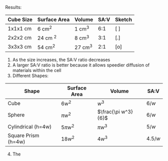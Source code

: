 Results:

| Cube Size | Surface Area | Volume    | SA:V | Sketch |
| --------- | ------------ | --------- | ---- | ------ |
| 1x1x1 cm  | 6 cm$^2$     | 1 cm$^3$  | 6:1  | \[ \]  |
| 2x2x2 cm  | 24 cm $^2$   | 8 cm$^3$  | 3:1  | \[.\]  |
| 3x3x3 cm  | 54 cm$^2$    | 27 cm$^3$ | 2:1  | \[o\]  |

1. As the size increases, the SA:V ratio decreases
2. A larger SA:V ratio is better because it allows speedier diffusion of materials within the cell
3. Different Shapes:

| Shape               | Surface Area | Volume              | SA:V    |
| ------------------- | ------------ | ------------------- | ------- |
| Cube                | $6w^2$       | $w^3$               | $6/w$   |
| Sphere              | $\pi w^2$    | $\frac{\pi w^3}{6}$ | $6/w$   |
| Cylindrical (h=4w)  | $5\pi w^2$   | $\pi w^3$           | $5/w$   |
| Square Prism (h=4w) | $18w^2$      | $4w^3$              | $4.5/w$ |

4. The 